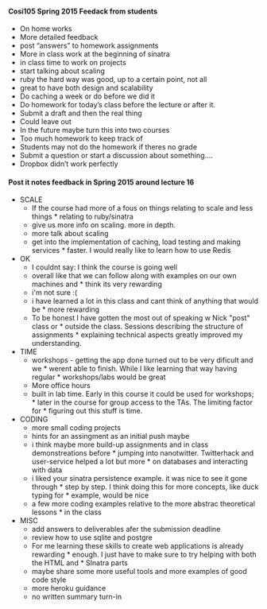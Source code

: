 #### Cosi105 Spring 2015 Feedack from students
* On home works
* More detailed feedback
* post “answers” to homework assignments
* More in class work at the beginning of sinatra
* in class time to work on projects
* start talking about scaling
* ruby the hard way was good, up to a certain point, not all
* great to have both design and scalability
* Do caching a week or do before we did it
* Do homework for today’s class before the lecture or after it.
* Submit a draft and then the real thing
* Could leave out
* In the future maybe turn this into two courses
* Too much homework to keep track of
* Students may not do the homework if theres no grade
* Submit a question or start a discussion about something….
* Dropbox didn’t work perfectly

#### Post it notes feedback in Spring 2015 around lecture 16
* SCALE
  * If the course had more of a fous on things relating to scale and less things * relating to ruby/sinatra
  * give us more info on scaling. more in depth.
  * more talk about scaling
  * get into the implementation of caching, load testing and making services * faster. I would really like to learn how to use Redis
* OK
  * I couldnt say: I think the course is going well
  * overall like that we can follow along with examples on our own machines and * think its very rewarding
  * i'm not sure :(
  * i have learned a lot in this class and cant think of anything that would be * more rewarding
  * To be honest I have gotten the most out of speaking w Nick "post" class or * outside the class. Sessions describing the structure of assignments * explaining technical aspects greatly improved my understanding.
* TIME
  * workshops - getting the app done turned out to be very dificult and we * werent able to finish. While I like learning that way having regular * workshops/labs would be great
  * More office hours
  * built in lab time. Early in this course it could be used for workshops; * later in the course for group access to the TAs. The limiting factor for * figuring out this stuff is time.
* CODING
  * more small coding projects
  * hints for an assingment as an initial push maybe
  * i think maybe more build-up assignments and in class demonstreations before * jumping into nanotwitter. Twitterhack and user-service helped a lot but more * on databases and interacting with data
  * i liked your sinatra persistence example. it was nice to see it gone through * step by step. I think doing this for more concepts, like duck typing for * example, would be nice
  * a few more coding examples relative to the more abstrac theoretical lessons * in the class
* MISC
  * add answers to deliverables afer the submission deadline
  * review how to use sqlite and postgre
  * For me learning these skills to create web applications is already rewarding * enough. I just have to make sure to try helping with both the HTML and * SInatra parts
  * maybe share some more useful tools and more examples of good code style
  * more heroku guidance
  * no written summary turn-in
